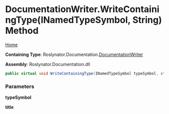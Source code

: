 <a name="_top"></a>

# DocumentationWriter\.WriteContainingType\(INamedTypeSymbol, String\) Method

[Home](../../../../README.md#_top)

**Containing Type**: Roslynator\.Documentation\.[DocumentationWriter](../README.md#_top)

**Assembly**: Roslynator\.Documentation\.dll

```csharp
public virtual void WriteContainingType(INamedTypeSymbol typeSymbol, string title)
```

### Parameters

**typeSymbol**

**title**